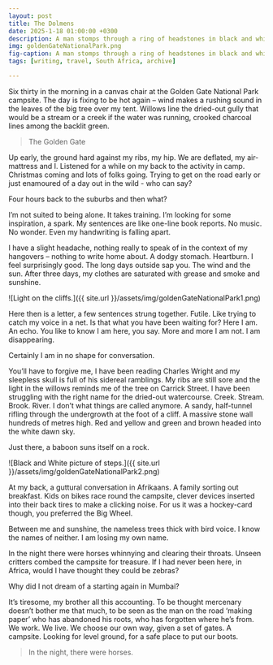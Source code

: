 ```yaml
---
layout: post
title: The Dolmens 
date: 2025-1-18 01:00:00 +0300
description: A man stomps through a ring of headstones in black and white. 
img: goldenGateNationalPark.png 
fig-caption: A man stomps through a ring of headstones in black and white. 
tags: [writing, travel, South Africa, archive] 

---
```

	
Six thirty in the morning in a canvas chair at the Golden Gate National Park campsite. The day is fixing to be hot again – wind makes a rushing sound in the leaves of the big tree over my tent. Willows line the dried-out gully that would be a stream or a creek if the water was running, crooked charcoal lines among the backlit green.

> The Golden Gate 

Up early, the ground hard against my ribs, my hip. We are deflated, my air-mattress and I. Listened for a while on my back to the activity in camp. Christmas coming and lots of folks going. Trying to get on the road early or just enamoured of a day out in the wild - who can say?
 
Four hours back to the suburbs and then what?
 
I’m not suited to being alone. It takes training. I’m looking for some inspiration, a spark. My sentences are like one-line book reports. No music. No wonder. Even my handwriting is falling apart.
 
I have a slight headache, nothing really to speak of in the context of my hangovers – nothing to write home about. A dodgy stomach. Heartburn. I feel surprisingly good. The long days outside sap you. The wind and the sun. After three days, my clothes are saturated with grease and smoke and sunshine.

 ![Light on the cliffs.]({{ site.url }}/assets/img/goldenGateNationalPark1.png)
 
Here then is a letter, a few sentences strung together. Futile. Like trying to catch my voice in a net. Is that what you have been waiting for? Here I am. An echo. You like to know I am here, you say. More and more I am not. I am disappearing.
 
Certainly I am in no shape for conversation.
 
You’ll have to forgive me, I have been reading Charles Wright and my sleepless skull is full of his sidereal ramblings. My ribs are still sore and the light in the willows reminds me of the tree on Carrick Street. I have been struggling with the right name for the dried-out watercourse. Creek. Stream. Brook. River. I don’t what things are called anymore. A sandy, half-tunnel rifling through the undergrowth at the foot of a cliff. A massive stone wall hundreds of metres high. Red and yellow and green and brown headed into the white dawn sky.
 
Just there, a baboon suns itself on a rock.

 ![Black and White picture of steps.]({{ site.url }}/assets/img/goldenGateNationalPark2.png)
 
At my back, a guttural conversation in Afrikaans. A family sorting out breakfast. Kids on bikes race round the campsite, clever devices inserted into their back tires to make a clicking noise. For us it was a hockey-card though, you preferred the Big Wheel.

Between me and sunshine, the nameless trees thick with bird voice. I know the names of neither. I am losing my own name.
 
In the night there were horses whinnying and clearing their throats. Unseen critters combed the campsite for treasure. If I had never been here, in Africa, would I have thought they could be zebras?
 
Why did I not dream of a starting again in Mumbai?
 
It’s tiresome, my brother all this accounting. To be thought mercenary doesn’t bother me that much, to be seen as the man on the road ‘making paper’ who has abandoned his roots, who has forgotten where he’s from. We work. We live. We choose our own way, given a set of gates. A campsite. Looking for level ground, for a safe place to put our boots.
 
>In the night, there were horses.



